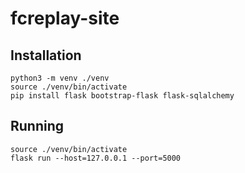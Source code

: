 # fcreplay-site

## Installation

```console
python3 -m venv ./venv
source ./venv/bin/activate
pip install flask bootstrap-flask flask-sqlalchemy
```

## Running

```console
source ./venv/bin/activate
flask run --host=127.0.0.1 --port=5000
```
